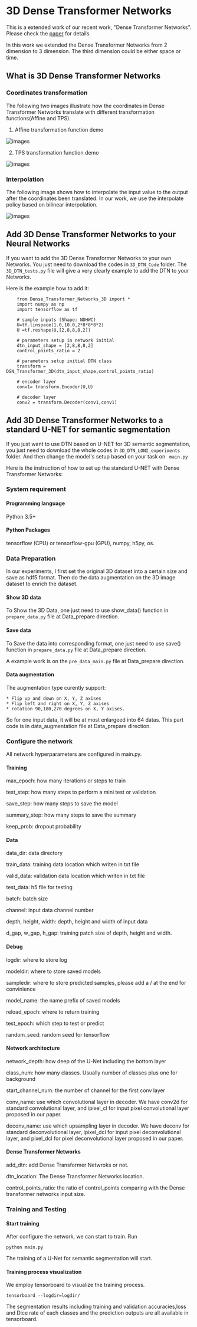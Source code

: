 # 3D Dense Transformer Networks

This is a extended work of our recent work, "Dense Transformer Networks". Please check the [paper](https://arxiv.org/abs/1705.08881) for details.

In this work we extended the Dense Transformer Networks from 2 dimension to 3 dimension. The third dimension could be either space or time.

## What is 3D Dense Transformer Networks

### Coordinates transformation

The following two images illustrate how the coordinates in Dense Transformer Networks translate with different transformation functions(Affine and TPS).

1. Affine transformation function demo

![images](https://github.com/JohnYC1995/3D_Dense_Transformer_Networks/blob/master/images/Affine_demo.png)

2. TPS transformation function demo

![images](https://github.com/JohnYC1995/3D_Dense_Transformer_Networks/blob/master/images/TPS_demo.png)

### Interpolation 

The following image shows how to interpolate the input value to the output after the coordinates been translated. In our work, we use the interpolate policy based on bilinear interpolation.

![images](https://github.com/JohnYC1995/3D_Dense_Transformer_Networks/blob/master/images/3D_DTN_framework.png)

## Add 3D Dense Transformer Networks to your Neural Networks

If you want to add the 3D Dense Transformer Networks to your own Networks. You just need to download the codes in ```3D_DTN_Code``` folder. The ```3D_DTN_tests.py``` file will give a very clearly example to add the DTN to your Networks.

Here is the example how to add it:

```
    from Dense_Transformer_Networks_3D import *
    import numpy as np
    import tensorflow as tf

    # sample inputs (Shape: NDHWC)
    U=tf.linspace(1.0,10.0,2*8*8*8*2)
    U =tf.reshape(U,[2,8,8,8,2])

    # parameters setup in network initial
    dtn_input_shape = [2,8,8,8,2]
    control_points_ratio = 2

    # parameters setup initial DTN class
    transform = DSN_Transformer_3D(dtn_input_shape,control_points_ratio)

    # encoder layer
    conv1= transform.Encoder(U,U)

    # decoder layer
    conv2 = transform.Decoder(conv1,conv1)

```
## Add 3D Dense Transformer Networks to a standard U-NET for semantic segmentation

If you just want to use DTN based on U-NET for 3D semantic segmentation, you just need to download the whole codes in ```3D_DTN_LONI_experiments``` folder. And then change the model's setup based on your task on ``` main.py``` 

Here is the instruction of how to set up the standard U-NET with Dense Transformer Networks:

### System requirement

#### Programming language

Python 3.5+

#### Python Packages

tensorflow (CPU) or tensorflow-gpu (GPU), numpy, h5py, os.

### Data Preparation

In our experiments,  I first set the original 3D dataset into a certain size and save as hdf5 format. Then do the data augmentation on the 3D image dataset to enrich the dataset. 

#### Show 3D data

To Show the 3D Data, one just need to use show_data() function in `prepare_data.py` file at Data_prepare direction.

#### Save data 

To Save the data into corresponding format, one just need to use save() function in `prepare_data.py` file at Data_prepare direction.

A example work is on the `pre_data_main.py` file at Data_prepare direction.

#### Data augmentation

The augmentation type curently support:
```
* Flip up and down on X, Y, Z axises
* Flip left and right on X, Y, Z axises
* rotation 90,180,270 degrees on X, Y axises.
```
So for one input data, it will be at most enlargeed into 64 datas.  This part code is in data_augmentation file at Data_prepare direction.

### Configure the network

All network hyperparameters are configured in main.py.

#### Training

max_epoch: how many iterations or steps to train

test_step: how many steps to perform a mini test or validation

save_step: how many steps to save the model

summary_step: how many steps to save the summary

keep_prob: dropout probability

#### Data

data_dir: data directory

train_data: training data location which writen in txt file

valid_data: validation data location which writen in txt file

test_data: h5 file for testing

batch: batch size

channel: input data channel number

depth, height, width: depth, height and width of input data

d_gap, w_gap, h_gap: training patch size of depth, height and width.

#### Debug

logdir: where to store log

modeldir: where to store saved models

sampledir: where to store predicted samples, please add a / at the end for convinience

model_name: the name prefix of saved models

reload_epoch: where to return training

test_epoch: which step to test or predict

random_seed: random seed for tensorflow

#### Network architecture

network_depth: how deep of the U-Net including the bottom layer

class_num: how many classes. Usually number of classes plus one for background

start_channel_num: the number of channel for the first conv layer


conv_name: use which convolutional layer in decoder. We have conv2d for standard convolutional layer, and ipixel_cl for input pixel convolutional layer proposed in our paper.

deconv_name: use which upsampling layer in decoder. We have deconv for standard deconvolutional layer, ipixel_dcl for input pixel deconvolutional layer, and pixel_dcl for pixel deconvolutional layer proposed in our paper.

#### Dense Transformer Networks

add_dtn: add Dense Transformer Netwroks or not.

dtn_location: The Dense Transformer Networks location.

control_points_ratio: the ratio of control_points comparing with the Dense transformer networks input size.

### Training and Testing

#### Start training

After configure the network, we can start to train. Run
```
python main.py
```
The training of a U-Net for semantic segmentation will start. 
#### Training process visualization

We employ tensorboard to visualize the training process.

```
tensorboard --logdir=logdir/
```

The segmentation results including training and validation accuracies,loss and Dice rate of each classes and the prediction outputs are all available in tensorboard.






